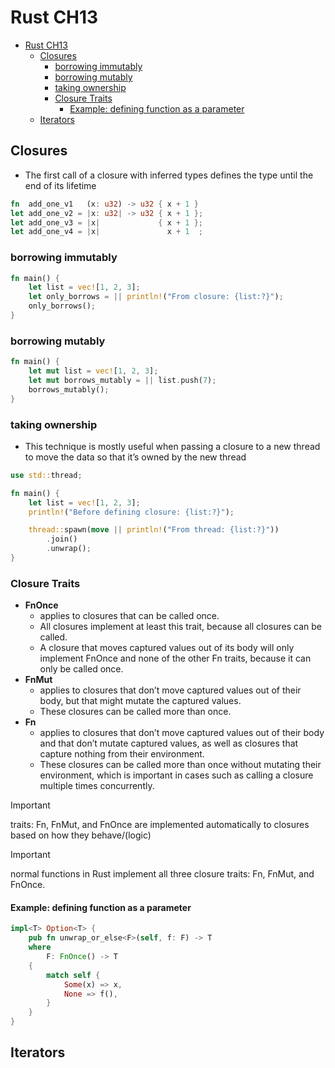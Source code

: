 # Rust CH13

- [Rust CH13](#rust-ch13)
  - [Closures](#closures)
    - [borrowing immutably](#borrowing-immutably)
    - [borrowing mutably](#borrowing-mutably)
    - [taking ownership](#taking-ownership)
    - [Closure Traits](#closure-traits)
      - [Example: defining function as a parameter](#example-defining-function-as-a-parameter)
  - [Iterators](#iterators)

## Closures

- The first call of a closure with inferred types defines the type until the end of its lifetime

```rust
fn  add_one_v1   (x: u32) -> u32 { x + 1 }
let add_one_v2 = |x: u32| -> u32 { x + 1 };
let add_one_v3 = |x|             { x + 1 };
let add_one_v4 = |x|               x + 1  ;
```

### borrowing immutably

```rust
fn main() {
    let list = vec![1, 2, 3];
    let only_borrows = || println!("From closure: {list:?}");
    only_borrows();
}
```

### borrowing mutably

```rust
fn main() {
    let mut list = vec![1, 2, 3];
    let mut borrows_mutably = || list.push(7);
    borrows_mutably();
}
```

### taking ownership

- This technique is mostly useful when passing a closure to a new thread to move the data so that it’s owned by the new thread

```rust
use std::thread;

fn main() {
    let list = vec![1, 2, 3];
    println!("Before defining closure: {list:?}");

    thread::spawn(move || println!("From thread: {list:?}"))
        .join()
        .unwrap();
}
```

### Closure Traits


- **FnOnce** 
  - applies to closures that can be called once. 
  - All closures implement at least this trait, because all closures can be called.
  - A closure that moves captured values out of its body will only implement FnOnce and none of the other Fn traits, because it can only be called once.
- **FnMut** 
  - applies to closures that don’t move captured values out of their body, but that might mutate the captured values. 
  - These closures can be called more than once.
- **Fn** 
  - applies to closures that don’t move captured values out of their body and that don’t mutate captured values, as well as closures that capture nothing from their environment. 
  - These closures can be called more than once without mutating their environment, which is important in cases such as calling a closure multiple times concurrently.

> [!IMPORTANT]
> traits: Fn, FnMut, and FnOnce are implemented automatically to closures based on how they behave/(logic)

> [!IMPORTANT]
> normal functions in Rust implement all three closure traits: Fn, FnMut, and FnOnce.

#### Example: defining function as a parameter

```rust
impl<T> Option<T> {
    pub fn unwrap_or_else<F>(self, f: F) -> T
    where
        F: FnOnce() -> T
    {
        match self {
            Some(x) => x,
            None => f(),
        }
    }
}
```

## Iterators